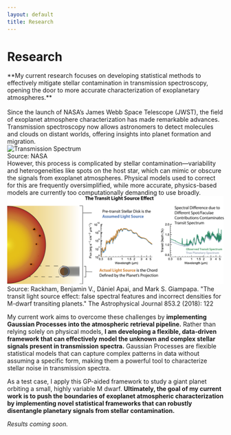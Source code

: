 ```yaml
---
layout: default
title: Research
---
```


# Research

<div style="text-align: left;">
**My current research focuses on developing statistical methods to effectively mitigate stellar contamination in transmission spectroscopy, opening the door to more accurate characterization of exoplanetary atmospheres.**
<br><br>
Since the launch of NASA’s James Webb Space Telescope (JWST), the field of exoplanet atmosphere characterization has made remarkable advances. Transmission spectroscopy now allows astronomers to detect molecules and clouds on distant worlds, offering insights into planet formation and migration.
</div>

<div class="image-container">
  <img src="trans_spec.png" alt="Transmission Spectrum">
  <div class="caption">Source: NASA</div>
</div>

<div style="text-align: left;">
However, this process is complicated by stellar contamination—variability and heterogeneities like spots on the host star, which can mimic or obscure the signals from exoplanet atmospheres. Physical models used to correct for this are frequently oversimplified, while more accurate, physics-based models are currently too computationally demanding to use broadly.
</div>

<div class="image-container">
  <img src="stellar_contamination.jpg" alt="Stellar Contamination">
  <div class="caption">Source: Rackham, Benjamin V., Dániel Apai, and Mark S. Giampapa. "The transit light source effect: false spectral features and incorrect densities for M-dwarf transiting planets." The Astrophysical Journal 853.2 (2018): 122</div>
</div>

My current work aims to overcome these challenges by **implementing Gaussian Processes into the atmospheric retrieval pipeline.** Rather than relying solely on physical models, **I am developing a flexible, data-driven framework that can effectively model the unknown and complex stellar signals present in transmission spectra.** Gaussian Processes are flexible statistical models that can capture complex patterns in data without assuming a specific form, making them a powerful tool to characterize stellar noise in transmission spectra.

As a test case, I apply this GP-aided framework to study a giant planet orbiting a small, highly variable M dwarf. **Ultimately, the goal of my current work is to push the boundaries of exoplanet atmospheric characterization by implementing novel statistical frameworks that can robustly disentangle planetary signals from stellar contamination.**

*Results coming soon.*
